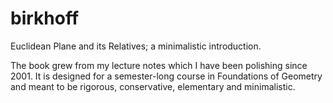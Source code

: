 # birkhoff
Euclidean Plane and its Relatives; a minimalistic introduction.

The book grew from my lecture notes which I have been polishing since 2001. 
It is designed for a semester-long course in Foundations of Geometry 
and meant to be rigorous, conservative, elementary and minimalistic.
